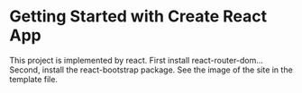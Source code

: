 # Getting Started with Create React App

This project is implemented by react.
First install react-router-dom...
Second, install the react-bootstrap package.
See the image of the site in the template file.
